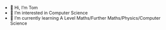 - 👋 Hi, I’m Tom
- 👀 I’m interested in Computer Science
- 🌱 I’m currently learning A Level Maths/Further Maths/Physics/Computer Science

<!---
tompaynepro/tompaynepro is a ✨ special ✨ repository because its `README.md` (this file) appears on your GitHub profile.
You can click the Preview link to take a look at your changes.
--->

